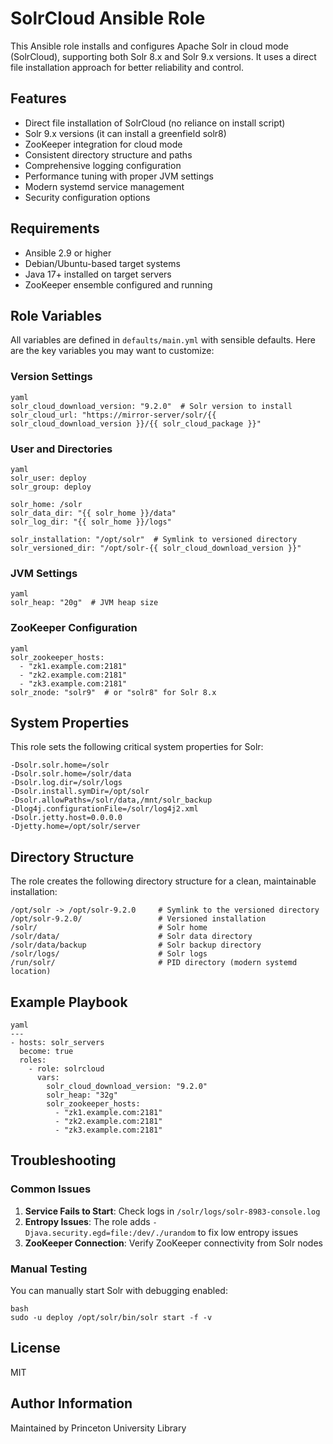# SolrCloud Ansible Role

This Ansible role installs and configures Apache Solr in cloud mode (SolrCloud), supporting both Solr 8.x and Solr 9.x versions. It uses a direct file installation approach for better reliability and control.

## Features

* Direct file installation of SolrCloud (no reliance on install script)
* Solr 9.x versions (it can install a greenfield solr8)
* ZooKeeper integration for cloud mode
* Consistent directory structure and paths
* Comprehensive logging configuration
* Performance tuning with proper JVM settings
* Modern systemd service management
* Security configuration options

## Requirements

* Ansible 2.9 or higher
* Debian/Ubuntu-based target systems
* Java 17+ installed on target servers
* ZooKeeper ensemble configured and running

## Role Variables

All variables are defined in `defaults/main.yml` with sensible defaults. Here are the key variables you may want to customize:

### Version Settings

```
yaml
solr_cloud_download_version: "9.2.0"  # Solr version to install
solr_cloud_url: "https://mirror-server/solr/{{ solr_cloud_download_version }}/{{ solr_cloud_package }}"
```

### User and Directories

```
yaml
solr_user: deploy
solr_group: deploy

solr_home: /solr
solr_data_dir: "{{ solr_home }}/data"
solr_log_dir: "{{ solr_home }}/logs"

solr_installation: "/opt/solr"  # Symlink to versioned directory
solr_versioned_dir: "/opt/solr-{{ solr_cloud_download_version }}"
```

### JVM Settings

```
yaml
solr_heap: "20g"  # JVM heap size
```

### ZooKeeper Configuration

```
yaml
solr_zookeeper_hosts:
  - "zk1.example.com:2181"
  - "zk2.example.com:2181"
  - "zk3.example.com:2181"
solr_znode: "solr9"  # or "solr8" for Solr 8.x
```

## System Properties

This role sets the following critical system properties for Solr:

```
-Dsolr.solr.home=/solr
-Dsolr.solr.home=/solr/data
-Dsolr.log.dir=/solr/logs
-Dsolr.install.symDir=/opt/solr
-Dsolr.allowPaths=/solr/data,/mnt/solr_backup
-Dlog4j.configurationFile=/solr/log4j2.xml
-Dsolr.jetty.host=0.0.0.0
-Djetty.home=/opt/solr/server
```

## Directory Structure

The role creates the following directory structure for a clean, maintainable installation:

```
/opt/solr -> /opt/solr-9.2.0     # Symlink to the versioned directory
/opt/solr-9.2.0/                 # Versioned installation
/solr/                           # Solr home
/solr/data/                      # Solr data directory
/solr/data/backup                # Solr backup directory
/solr/logs/                      # Solr logs
/run/solr/                       # PID directory (modern systemd location)
```

## Example Playbook

```
yaml
---
- hosts: solr_servers
  become: true
  roles:
    - role: solrcloud
      vars:
        solr_cloud_download_version: "9.2.0"
        solr_heap: "32g"
        solr_zookeeper_hosts:
          - "zk1.example.com:2181"
          - "zk2.example.com:2181"
          - "zk3.example.com:2181"
```

## Troubleshooting

### Common Issues

1. **Service Fails to Start**: Check logs in `/solr/logs/solr-8983-console.log`
2. **Entropy Issues**: The role adds `-Djava.security.egd=file:/dev/./urandom` to fix low entropy issues
3. **ZooKeeper Connection**: Verify ZooKeeper connectivity from Solr nodes

### Manual Testing

You can manually start Solr with debugging enabled:

```
bash
sudo -u deploy /opt/solr/bin/solr start -f -v
```

## License

MIT

## Author Information

Maintained by Princeton University Library

